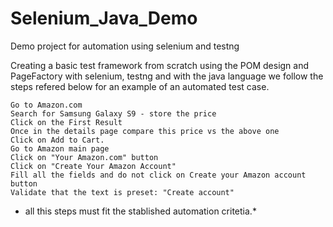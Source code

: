 # Selenium_Java_Demo
Demo project for automation using selenium and testng


Creating a basic test framework from scratch using the POM design and PageFactory with selenium, testng and with the java language we follow the steps refered below for an example of an automated test case. 



    Go to Amazon.com
    Search for Samsung Galaxy S9 - store the price
    Click on the First Result
    Once in the details page compare this price vs the above one
    Click on Add to Cart.
    Go to Amazon main page
    Click on "Your Amazon.com" button
    Click on "Create Your Amazon Account"
    Fill all the fields and do not click on Create your Amazon account button
    Validate that the text is preset: "Create account"
    
   * all this steps must fit the stablished automation critetia.*
